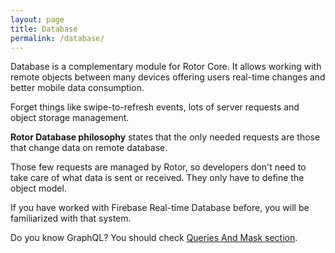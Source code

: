 ```yaml
---
layout: page
title: Database
permalink: /database/
---
```


Database is a complementary module for Rotor Core. It allows working with remote objects between many devices offering users real-time changes and better mobile data consumption.

Forget things like swipe-to-refresh events, lots of server requests and object storage management. 

**Rotor Database philosophy** states that the only needed requests are those that change data on remote database. 
 
Those few requests are managed by Rotor, so developers don't need to take care of what data is sent or received. They only have to define the object model.

If you have worked with Firebase Real-time Database before, you will be familiarized with that system.

Do you know GraphQL? You should check [Queries And Mask section](/database/queries-masks/).
  
